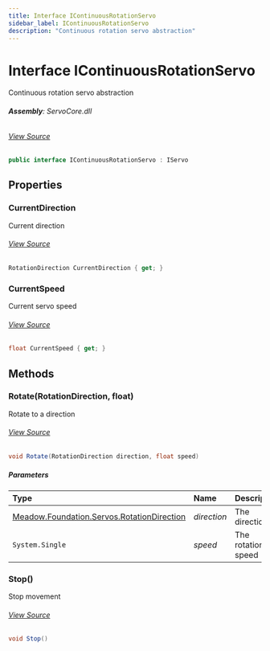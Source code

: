 ```yaml
---
title: Interface IContinuousRotationServo
sidebar_label: IContinuousRotationServo
description: "Continuous rotation servo abstraction"
---
```

# Interface IContinuousRotationServo
Continuous rotation servo abstraction

###### **Assembly**: ServoCore.dll
###### [View Source](https://github.com/WildernessLabs/Meadow.Foundation.git/blob/develop/Source/Meadow.Foundation.Peripherals/Servos.ServoCore/Driver/IContinuousRotationServo.cs#L6)
```csharp title="Declaration"
public interface IContinuousRotationServo : IServo
```
## Properties
### CurrentDirection
Current direction
###### [View Source](https://github.com/WildernessLabs/Meadow.Foundation.git/blob/develop/Source/Meadow.Foundation.Peripherals/Servos.ServoCore/Driver/IContinuousRotationServo.cs#L11)
```csharp title="Declaration"
RotationDirection CurrentDirection { get; }
```
### CurrentSpeed
Current servo speed
###### [View Source](https://github.com/WildernessLabs/Meadow.Foundation.git/blob/develop/Source/Meadow.Foundation.Peripherals/Servos.ServoCore/Driver/IContinuousRotationServo.cs#L16)
```csharp title="Declaration"
float CurrentSpeed { get; }
```
## Methods
### Rotate(RotationDirection, float)
Rotate to a direction
###### [View Source](https://github.com/WildernessLabs/Meadow.Foundation.git/blob/develop/Source/Meadow.Foundation.Peripherals/Servos.ServoCore/Driver/IContinuousRotationServo.cs#L23)
```csharp title="Declaration"
void Rotate(RotationDirection direction, float speed)
```

##### Parameters

| Type | Name | Description |
|:--- |:--- |:--- |
| [Meadow.Foundation.Servos.RotationDirection](../Meadow.Foundation.Servos/RotationDirection) | *direction* | The direction |
| `System.Single` | *speed* | The rotation speed |

### Stop()
Stop movement
###### [View Source](https://github.com/WildernessLabs/Meadow.Foundation.git/blob/develop/Source/Meadow.Foundation.Peripherals/Servos.ServoCore/Driver/IContinuousRotationServo.cs#L28)
```csharp title="Declaration"
void Stop()
```
